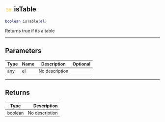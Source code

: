 ## <img src="../../.gitbook/assets/shared.png" width="24" height=24 /> isTable

```lua
boolean isTable(el)
```

Returns true if its a table

------
## Parameters

| Type   | Name | Description | Optional |
| ------ | ---- | ----------- | -------: |
| any | el | No description |  |


------
## Returns

| Type   | Description |
| ------ | ----------: |
| boolean | No description |

